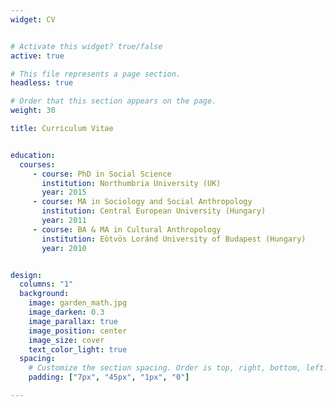 ```yaml
---
widget: CV


# Activate this widget? true/false
active: true

# This file represents a page section.
headless: true

# Order that this section appears on the page.
weight: 30

title: Curriculum Vitae


education:
  courses:
     - course: PhD in Social Science
       institution: Northumbria University (UK)
       year: 2015
     - course: MA in Sociology and Social Anthropology
       institution: Central European University (Hungary)
       year: 2011
     - course: BA & MA in Cultural Anthropology
       institution: Eötvös Loránd University of Budapest (Hungary)
       year: 2010


design:
  columns: "1"  
  background:
    image: garden_math.jpg
    image_darken: 0.3
    image_parallax: true
    image_position: center
    image_size: cover
    text_color_light: true
  spacing:
    # Customize the section spacing. Order is top, right, bottom, left.
    padding: ["7px", "45px", "1px", "0"]

---
```

